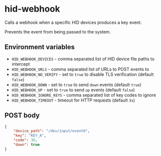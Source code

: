 # hid-webhook

Calls a webhook when a specific HID devices produces a key event.

Prevents the event from being passed to the system.

## Environment variables

- `HID_WEBHOOK_DEVICES` - comma separated list of HID device file paths to intercept
- `HID_WEBHOOK_URLS` - comma separated list of URLs to POST events to
- `HID_WEBHOOK_NO_VERIFY` - set to `true` to disable TLS verification (default `false`)
- `HID_WEBHOOK_DOWN` - set to `true` to send `down` events (default `true`)
- `HID_WEBHOOK_UP` - set to `true` to send `up` events (default `false`)
- `HID_WEBHOOK_IGNORE_KEYS` -  comma separated list of key codes to ignore
- `HID_WEBHOOK_TIMEOUT` - timeout for HTTP requests (default `3s`)

## POST body

```json
{
    "device_path": "/dev/input/event0",
    "key": "KEY_A",
    "code": 30,
    "down": true
}
```
